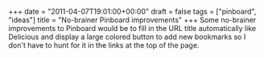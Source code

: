 +++
date = "2011-04-07T19:01:00+00:00"
draft = false
tags = ["pinboard", "ideas"]
title = "No-brainer Pinboard improvements"
+++
Some no-brainer improvements to Pinboard would be to fill in the URL title automatically like Delicious and display a large colored button to add new bookmarks so I don't have to hunt for it in the links at the top of the page.
